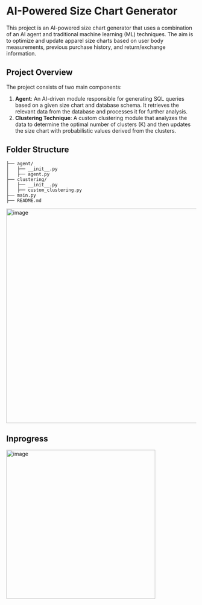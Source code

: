 # AI-Powered Size Chart Generator

This project is an AI-powered size chart generator that uses a combination of an AI agent and traditional machine learning (ML) techniques. The aim is to optimize and update apparel size charts based on user body measurements, previous purchase history, and return/exchange information.

## Project Overview

The project consists of two main components:
1. **Agent**: An AI-driven module responsible for generating SQL queries based on a given size chart and database schema. It retrieves the relevant data from the database and processes it for further analysis.
2. **Clustering Technique**: A custom clustering module that analyzes the data to determine the optimal number of clusters (K) and then updates the size chart with probabilistic values derived from the clusters.

## Folder Structure

```plaintext
├── agent/
│   ├── __init__.py
│   ├── agent.py
├── clustering/
│   ├── __init__.py
│   ├── custom_clustering.py
├── main.py
├── README.md
```

<img width="569" alt="image" src="https://github.com/user-attachments/assets/f12e73c3-3950-48ab-89b7-9785fbb56944">


## Inprogress

<img width="395" alt="image" src="https://github.com/user-attachments/assets/25215660-1678-4701-920c-868e698e1ff7">





